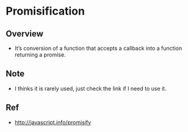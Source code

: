 # Promisification

## Overview
* It’s conversion of a function that accepts a callback into a function returning a promise.

## Note
* I thinks it is rarely used, just check the link if I need to use it.


## Ref
* http://javascript.info/promisify
